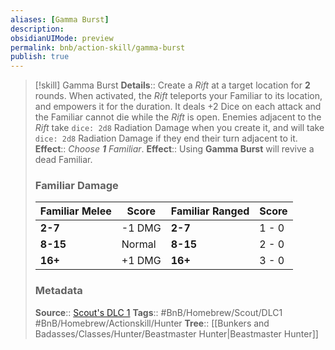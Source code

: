 ```yaml
---
aliases: [Gamma Burst]
description: 
obsidianUIMode: preview
permalink: bnb/action-skill/gamma-burst
publish: true
---
```


> [!skill] Gamma Burst
> **Details**:: Create a *Rift* at a target location for **2** rounds. When activated, the *Rift* teleports your Familiar to its location, and empowers it for the duration. It deals +2 Dice on each attack and the Familiar cannot die while the *Rift* is open. Enemies adjacent to the *Rift* take `dice: 2d8` Radiation Damage when you create it, and will take `dice: 2d8` Radiation Damage if they end their turn adjacent to it.
> **Effect**:: *Choose **1** Familiar*.
> **Effect**:: Using **Gamma Burst** will revive a dead Familiar.
> ### Familiar Damage
> 
> | Familiar Melee | Score | Familiar Ranged | Score |
> | -------------------- | ----------- | --------------------- | ----------- |
> | **2-7**              | -1 DMG       | **2-7**                   | 1 - 0                          |
> | **8-15**             | Normal       | **8-15**                  | 2 - 0                          |
> | **16+**              | +1 DMG       | **16+**                   | 3 - 0                             |
>
> ### Metadata
> **Source**:: [Scout's DLC 1](https://docs.google.com/document/d/1mjXpoVLi-NuoOolvlEiYb9cNrDb_v0MtbY8qv0hTrJw/)
> **Tags**:: #BnB/Homebrew/Scout/DLC1 #BnB/Homebrew/Actionskill/Hunter
> **Tree**:: [[Bunkers and Badasses/Classes/Hunter/Beastmaster Hunter|Beastmaster Hunter]]
